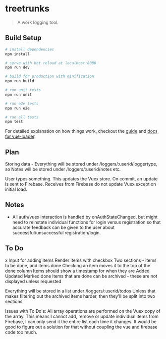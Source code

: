 # treetrunks

> A work logging tool.

## Build Setup

``` bash
# install dependencies
npm install

# serve with hot reload at localhost:8080
npm run dev

# build for production with minification
npm run build

# run unit tests
npm run unit

# run e2e tests
npm run e2e

# run all tests
npm test
```

For detailed explanation on how things work, checkout the [guide](http://vuejs-templates.github.io/webpack/) and [docs for vue-loader](http://vuejs.github.io/vue-loader).

## Plan
Storing data - Everything will be stored under /loggers/:userid/loggertype, so Notes will be stored under /loggers/:userid/notes etc.

User types something.
This updates the Vuex store.
On commit, an update is sent to Firebase.
Receives from Firebase do not update Vuex except on initial load.

## Notes
* All auth/vuex interaction is handled by onAuthStateChanged, but might need to reinstate individual functions for login versus registration so that accurate feedback can be given to the user about successful/unsuccessful registration/login.

## To Do
x Input for adding items
  Render items with checkbox
  Two sections - items to be done, and items done
  Checking an item moves it to the top of the done column
  Items should show a timestamp for when they are
    Added
    Updated
    Marked done
  Items that are done can be archived - these are not displayed unless requested
  
  Everything will be stored in a list under /loggers/:userid/todos
  Unless that makes filtering out the archived items harder, then they'll be split into two sections
  
  Issues with To Do's:
  All array operations are performed on the Vuex copy of the array. This means I cannot add, remove or
  update individual items from Firebase, I can only send it the entire list each time it changes. It
  would be good to figure out a solution for that without coupling the vue and firebase code too much.
